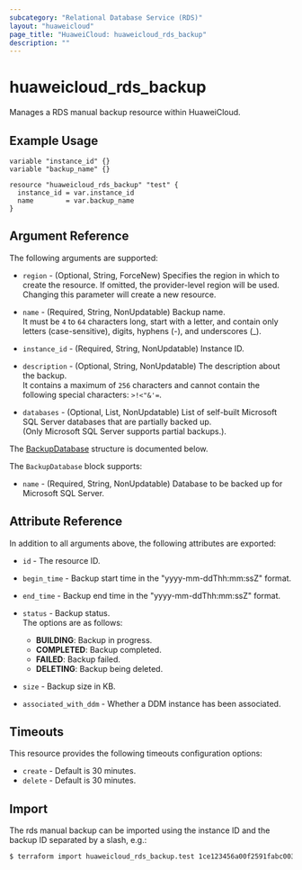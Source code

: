 ```yaml
---
subcategory: "Relational Database Service (RDS)"
layout: "huaweicloud"
page_title: "HuaweiCloud: huaweicloud_rds_backup"
description: ""
---
```


# huaweicloud_rds_backup

Manages a RDS manual backup resource within HuaweiCloud.  

## Example Usage

```hcl
variable "instance_id" {}
variable "backup_name" {}

resource "huaweicloud_rds_backup" "test" {
  instance_id = var.instance_id
  name        = var.backup_name
}
```

## Argument Reference

The following arguments are supported:

* `region` - (Optional, String, ForceNew) Specifies the region in which to create the resource.
  If omitted, the provider-level region will be used. Changing this parameter will create a new resource.

* `name` - (Required, String, NonUpdatable) Backup name.  
  It must be `4` to `64` characters long, start with a letter, and contain only letters (case-sensitive),
  digits, hyphens (-), and underscores (_).

* `instance_id` - (Required, String, NonUpdatable) Instance ID.

* `description` - (Optional, String, NonUpdatable) The description about the backup.  
  It contains a maximum of `256` characters and cannot contain the following special characters: `>!<"&'=`.

* `databases` - (Optional, List, NonUpdatable) List of self-built Microsoft SQL Server databases that are partially
  backed up.  
  (Only Microsoft SQL Server supports partial backups.).

The [BackupDatabase](#Backup_BackupDatabase) structure is documented below.

<a name="Backup_BackupDatabase"></a>
The `BackupDatabase` block supports:

* `name` - (Required, String, NonUpdatable) Database to be backed up for Microsoft SQL Server.

## Attribute Reference

In addition to all arguments above, the following attributes are exported:

* `id` - The resource ID.

* `begin_time` - Backup start time in the "yyyy-mm-ddThh:mm:ssZ" format.

* `end_time` - Backup end time in the "yyyy-mm-ddThh:mm:ssZ" format.

* `status` - Backup status.  
  The options are as follows:
    + **BUILDING**: Backup in progress.
    + **COMPLETED**: Backup completed.
    + **FAILED**: Backup failed.
    + **DELETING**: Backup being deleted.

* `size` - Backup size in KB.

* `associated_with_ddm` - Whether a DDM instance has been associated.

## Timeouts

This resource provides the following timeouts configuration options:

* `create` - Default is 30 minutes.
* `delete` - Default is 30 minutes.

## Import

The rds manual backup can be imported using the instance ID and the backup ID separated by a slash, e.g.:

```bash
$ terraform import huaweicloud_rds_backup.test 1ce123456a00f2591fabc00385ff1235/0ce123456a00f2591fabc00385ff1234
```
